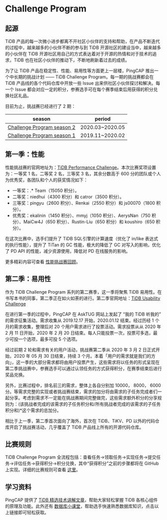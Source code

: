 # Challenge Program

## 起源

TiDB 产品的每一次微小进步都离不开社区小伙伴的支持和帮助，在产品不断迭代的过程中，越来越多的小伙伴不断的参与到 TiDB 开源社区的建设当中，越来越多的小伙伴在 TiDB 开源社区用自己的方式表达着对于开源的热情和对于技术的追求，TiDB 也在社区小伙伴的推动下，不断地刷新着过去的成绩。

为了让 TiDB 产品在稳定性、性能、易用性等方面更上一层楼，PingCAP 推出一个中长期的挑战计划 —— TiDB Challenge Program。每一期的挑战赛都会在 TiDB 产品线的各个代码仓库中开放一些 Issue 出来供社区小伙伴探讨和解决。每一个 Issue 都会对应一定的积分，参赛选手可在每个赛季结束后用获得的积分兑换社区礼品。

目前为止，挑战赛已经进行了 2 期：

| season                                                      | period          |
| ----------------------------------------------------------- | --------------- |
| [Challenge Program season 2](https://github.com/pingcap/community/blob/master/challenge-programs/challenge-program-season-2.md) | 2020.03~2020.05 |
| [Challenge Program season 1](https://github.com/pingcap/community/blob/master/challenge-programs/challenge-program-season-1.md) | 2019.11~2020.02 |

## 第一季：性能

性能挑战赛的官网地址为：[TiDB Performance Challenge](https://pingcap.com/community-cn/tidb-performance-challenge/)。本次比赛奖项设置为：一等奖 1 名，二等奖 2 名，三等奖 3 名，其余分数高于 600 分的团队或个人为优秀奖，各团队和个人的获奖情况如下：
* 一等奖：.* Team（15050 积分）。
* 二等奖：niedhui（4300 积分）和 catror（3500 积分）。
* 三等奖：pingyu（2600 积分）、Renkai（2550 积分）和 js00070（1800 积分）。
* 优秀奖：ekalinin（1450 积分）、mmyj（1050 积分）、AerysNan（750 积分）、MaiCw4J（650 积分）、Rustin-Liu（650 积分）和 koushiro（650 积分）。

在这次比赛中，选手们提升了 TiDB SQL引擎的计算速度（优化了 in/like 表达式的执行性能），提升了 TiTan 的 GC 性能，极大的降低了 GC 对写入的影响，优化了 PD API 的性能，减少资源使用，降低对 PD 在线服务的影响。 

更多精彩内容可查看 [性能挑战赛回顾](https://mp.weixin.qq.com/s/E4snu0C6J1feg5piC5ewqg)。

## 第二季：易用性

作为 TiDB Challenge Program 系列的第二赛季，这一季将聚焦 TiDB 易用性。在书写本书的同事，第二季正在如火如荼的进行。第二季官网地址：[TiDB Usability Challenge](https://pingcap.com/community-cn/tidb-usability-challenge/)

在进行第一季的过程中，PingCAP 在 AskTUG 网站上发起了 “我的 TiDB 听我的” 的需求征集活动。需求收集从 2019.12.17 开始，2020.01.12 结束。经过历经 1 个月的需求收集，整理后对 20 个用户需求进行了投票活动。需求投票从从 2020 年 2 月 11 日开始，2020 年 2 月 20 日结束。每人只能投票一次，投票可多选，最少可投一个选项，最多可投 5 个选项。

经过前期 2 轮和需求有关的用户活动，挑战赛第二季从 2020 年 3 月 2 日正式开始，2020 年 05 月 30 日结束，持续 3 个月。本着「用户的需求就是我们的方向」，这一季的大部分需求都将由用户投票产生，这些需求将以任务的形式呈现在第二季挑战赛中，参赛选手可以通过认领任务的方式获得积分，在赛季结束后进行奖品兑换。

另外，比赛过程中，排名前三的需求，整体上各自分别加 10000， 8000， 6000 分。等需求完整的实现或者挑战赛结束，需求的加分将由需求的子任务完成者们一起分享。考虑到需求不一定能在挑战赛期间完整做完，这些需求额外积分的分享规则为：(该挑战者完成的该需求的子任务积分和/所有挑战者完成的该需求的子任务积分和)*这个需求的总加分。

相比于上一季，第二季首次面向了海外，首次在 TiDB、TiKV、PD 以外的代码仓库开启了挑战赛活动，几乎覆盖了 TiDB 产品线上所有的开源代码仓库。

## 比赛规则

TiDB Challenge Program 全流程包括：查看任务->领取任务->实现任务->提交任务->评估任务->获得积分->积分兑换，其中“获得积分”之前的步骤都将在 GitHub 上实现。详细的比赛规则可查看 [这里](https://github.com/pingcap/community/blob/master/challenge-programs/challenge-program-season-2-cn.md)。

## 学习资料

PingCAP 提供了 [TiDB 精选技术讲解文章](https://github.com/pingcap/presentations/blob/master/hackathon-2019/reference-document-of-hackathon-2019.md)，帮助大家轻松掌握 TiDB 各核心组件的原理及功能。此外还有 [数据库小课堂](https://github.com/pingcap/awesome-database-learning)，帮助选手快速熟悉数据库知识，点击以上链接即可轻松获取。
